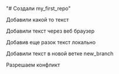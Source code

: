 "# Создали my_first_repo" 

Добавили какой то текст

Добавили текст через веб браузер


Добавив еще разок текст локально

Добавили текст в новой ветке new_branch

Разрешаем конфликт
